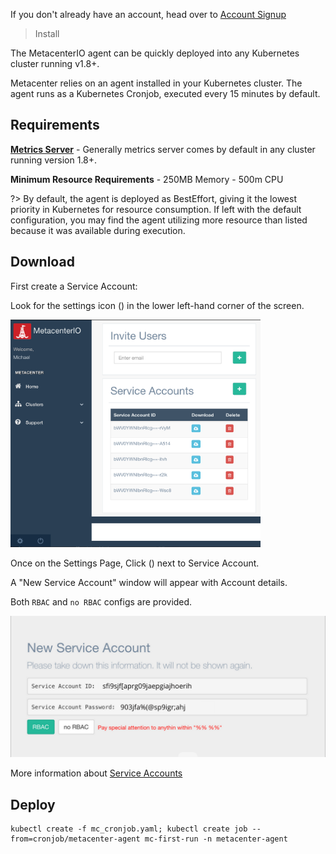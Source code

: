 If you don't already have an account, head over to [Account Signup](https://metacenter.io/login#signup)


> Install

The MetacenterIO agent can be quickly deployed into any Kubernetes cluster running v1.8+.


Metacenter relies on an agent installed in your Kubernetes cluster.
The agent runs as a Kubernetes Cronjob, executed every 15 minutes by default. 


## Requirements
**[Metrics Server](https://github.com/kubernetes/kubernetes/tree/master/cluster/addons/metrics-server)** - Generally metrics server comes by default in any cluster running version 1.8+.

**Minimum Resource Requirements**
    - 250MB Memory
    - 500m CPU
    
?> By default, the agent is deployed as BestEffort, giving it the lowest priority in Kubernetes for resource consumption. If left with the default configuration, you may find the agent utilizing more resource than listed because it was available during execution.

## Download

First create a Service Account:

Look for the settings icon (<span class="fa fa-cog"></span>) in the lower left-hand corner of the screen. 

<img src="_media/mainpage.png" width="400">

Once on the Settings Page, Click (<span class="fa fa-plus"></span>) next to Service Account.

A "New Service Account" window will appear with Account details.

Both `RBAC` and `no RBAC` configs are provided. 

<img src="_media/add_service_account.png" width="600">

More information about [Service Accounts](serviceaccount.md)



## Deploy


```
kubectl create -f mc_cronjob.yaml; kubectl create job --from=cronjob/metacenter-agent mc-first-run -n metacenter-agent

```